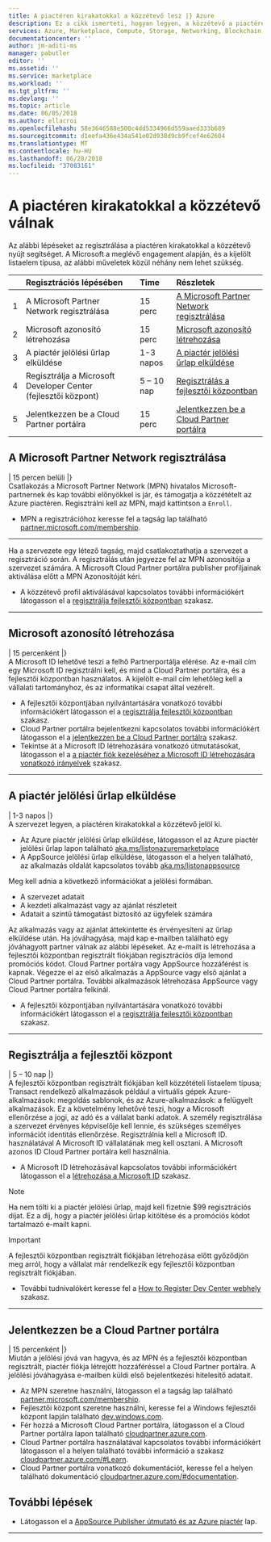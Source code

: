 ```yaml
---
title: A piactéren kirakatokkal a közzétevő lesz |} Azure
description: Ez a cikk ismerteti, hogyan legyen, a közzétevő a piactéren.
services: Azure, Marketplace, Compute, Storage, Networking, Blockchain, Security
documentationcenter: ''
author: jm-aditi-ms
manager: pabutler
editor: ''
ms.assetid: ''
ms.service: marketplace
ms.workload: ''
ms.tgt_pltfrm: ''
ms.devlang: ''
ms.topic: article
ms.date: 06/05/2018
ms.author: ellacroi
ms.openlocfilehash: 58e3646588e500c4dd5334966d559aaed333b689
ms.sourcegitcommit: d1eefa436e434a541e02d938d9cb9fcef4e62604
ms.translationtype: MT
ms.contentlocale: hu-HU
ms.lasthandoff: 06/28/2018
ms.locfileid: "37083161"
---
```

# <a name="become-a-publisher-in-the-storefronts-on-the-marketplace"></a>A piactéren kirakatokkal a közzétevő válnak  
Az alábbi lépéseket az regisztrálása a piactéren kirakatokkal a közzétevő nyújt segítséget. A Microsoft a meglévő engagement alapján, és a kijelölt listaelem típusa, az alábbi műveletek közül néhány nem lehet szükség.  

|  | Regisztrációs lépésében | Time | Részletek |  
|:--- |:--- |:--- |:--- |  
| 1 | A Microsoft Partner Network regisztrálása | 15 perc | [A Microsoft Partner Network regisztrálása](#register-in-microsoft-partner-network) |  
| 2 | Microsoft azonosító létrehozása | 15 perc | [Microsoft azonosító létrehozása](#create-a-microsoft-id) |  
| 3 | A piactér jelölési űrlap elküldése | 1-3 napos | [A piactér jelölési űrlap elküldése](#submit-the-marketplace-nomination-form) |  
| 4 | Regisztrálja a Microsoft Developer Center (fejlesztői központ) | 5 – 10 nap | [Regisztrálás a fejlesztői központban](#register-in-dev-center) |  
| 5 |  Jelentkezzen be a Cloud Partner portálra | 15 perc | [Jelentkezzen be a Cloud Partner portálra](#sign-into-cloud-partner-portal) |  

## <a name="register-in-microsoft-partner-network"></a>A Microsoft Partner Network regisztrálása  
| 15 percen belüli |}  
Csatlakozás a Microsoft Partner Network (MPN) hivatalos Microsoft-partnernek és kap további előnyökkel is jár, és támogatja a közzétételt az Azure piactéren. Regisztrálni kell az MPN, majd kattintson a `Enroll`.  
*   MPN a regisztrációhoz keresse fel a tagság lap található [partner.microsoft.com/membership](https://partner.microsoft.com/membership).  

---  

Ha a szervezete egy létező tagság, majd csatlakoztathatja a szervezet a regisztráció során. A regisztrálás után jegyezze fel az MPN azonosítója a szervezet számára. A Microsoft Cloud Partner portálra publisher profiljainak aktiválása előtt a MPN Azonosítóját kéri. 
*   A közzétevő profil aktiválásával kapcsolatos további információkért látogasson el a [regisztrálja fejlesztői központban](#register-in-dev-center) szakasz.  

---  

## <a name="create-a-microsoft-id"></a>Microsoft azonosító létrehozása  
| 15 percenként |}  
A Microsoft ID lehetővé teszi a felhő Partnerportálja elérése. Az e-mail cím egy Microsoft ID regisztrálni kell, és mind a Cloud Partner portálra, és a fejlesztői központban használatos. A kijelölt e-mail cím lehetőleg kell a vállalati tartományhoz, és az informatikai csapat által vezérelt.  
*   A fejlesztői központjában nyilvántartására vonatkozó további információkért látogasson el a [regisztrálja fejlesztői központban](#register-in-dev-center) szakasz.  
*   Cloud Partner portálra bejelentkezni kapcsolatos további információkért látogasson el a [jelentkezzen be a Cloud Partner portálra](#sign-into-cloud-partner-portal) szakasz.  
*   Tekintse át a Microsoft ID létrehozására vonatkozó útmutatásokat, látogasson el a [a piactér fiók kezeléséhez a Microsoft ID létrehozására vonatkozó irányelvek](./guidelines.md#guidelines-for-creating-a-microsoft-id-to-manage-a-marketplace-account) szakasz.  

---  

## <a name="submit-the-marketplace-nomination-form"></a>A piactér jelölési űrlap elküldése  
| 1-3 napos |}  
A szervezet legyen, a piactéren kirakatokkal a közzétevő jelöl ki. 
*   Az Azure piactér jelölési űrlap elküldése, látogasson el az Azure piactér jelölési űrlap lapon található [aka.ms/listonazuremarketplace](http://aka.ms/listonazuremarketplace)  
*   A AppSource jelölési űrlap elküldése, látogasson el a helyen található, az alkalmazás oldalát kapcsolatos tovább [aka.ms/listonappsource](http://aka.ms/listonappsource)  

Meg kell adnia a következő információkat a jelölési formában.  
*   A szervezet adatait  
*   A kezdeti alkalmazást vagy az ajánlat részleteit  
*   Adatait a szintű támogatást biztosító az ügyfelek számára  

Az alkalmazás vagy az ajánlat áttekintette és érvényesíteni az űrlap elküldése után. Ha jóváhagyása, majd kap e-mailben található egy jóváhagyott partner válnak az alábbi lépéseket. Az e-mailt is létrehozása a fejlesztői központban regisztrált fiókjában regisztrációs díja lemond promóciós kódot. Cloud Partner portálra vagy AppSource hozzáférést is kapnak. Végezze el az első alkalmazás a AppSource vagy első ajánlat a Cloud Partner portálra. További alkalmazások létrehozása AppSource vagy Cloud Partner portálra felkínál.  
*   A fejlesztői központjában nyilvántartására vonatkozó további információkért látogasson el a [regisztrálja fejlesztői központban](#register-in-dev-center) szakasz.  

---  

## <a name="register-in-dev-center"></a>Regisztrálja a fejlesztői központ  
| 5 – 10 nap |}  
A fejlesztői központban regisztrált fiókjában kell közzétételi listaelem típusa; Transact rendelkező alkalmazások például a virtuális gépek Azure-alkalmazások: megoldás sablonok, és az Azure-alkalmazások: a felügyelt alkalmazások. Ez a követelmény lehetővé teszi, hogy a Microsoft ellenőrzése a jogi, az adó és a vállalat banki adatok. A személy regisztrálása a szervezet érvényes képviselője kell lennie, és szükséges személyes információt identitás ellenőrzése. Regisztrálnia kell a Microsoft ID. használatával A Microsoft ID vállalatának meg kell osztani. A Microsoft azonos ID Cloud Partner portálra kell használnia.  
*   A Microsoft ID létrehozásával kapcsolatos további információkért látogasson el a [létrehozása a Microsoft ID](#create-a-microsoft-id) szakasz.  

>[!NOTE]
>Ha nem tölti ki a piactér jelölési űrlap, majd kell fizetnie $99 regisztrációs díjat. Ez a díj, hogy a piactér jelölési űrlap kitöltése és a promóciós kódot tartalmazó e-mailt kapni.  

>[!Important]
>A fejlesztői központban regisztrált fiókjában létrehozása előtt győződjön meg arról, hogy a vállalat már rendelkezik egy fejlesztői központban regisztrált fiókjában. 
>*   További tudnivalókért keresse fel a [How to Register Dev Center webhely](#how-to-register-in-dev-center) szakasz.  

---  

## <a name="sign-into-cloud-partner-portal"></a>Jelentkezzen be a Cloud Partner portálra
| 15 percenként |}  
Miután a jelölési jóvá van hagyva, és az MPN és a fejlesztői központban regisztrált, piactér fiókja létrejött hozzáféréssel a Cloud Partner portálra. A jelölési jóváhagyása e-mailben küldi első bejelentkezési hitelesítő adatait. 
*   Az MPN szeretne használni, látogasson el a tagság lap található [partner.microsoft.com/membership](https://partner.microsoft.com/membership).  
*   Fejlesztői központ szeretne használni, keresse fel a Windows fejlesztői központ lapján található [dev.windows.com](https://dev.windows.com).  
*   Fér hozzá a Microsoft Cloud Partner portálra, látogasson el a Cloud Partner portálra lapon található [cloudpartner.azure.com](https://cloudpartner.azure.com).  
*   Cloud Partner portálra használatával kapcsolatos további információkért látogasson el a helyen található további információ a szakasz [cloudpartner.azure.com/#Learn](https://cloudpartner.azure.com/#Learn).  
*   Cloud Partner portálra vonatkozó dokumentációt, keresse fel a helyen található dokumentáció [cloudpartner.azure.com/#documentation](https://cloudpartner.azure.com/#documentation).  

## <a name="next-steps"></a>További lépések
*   Látogasson el a [AppSource Publisher útmutató és az Azure piactér](./marketplace-publishers-guide.md) lap.  
 
---  
